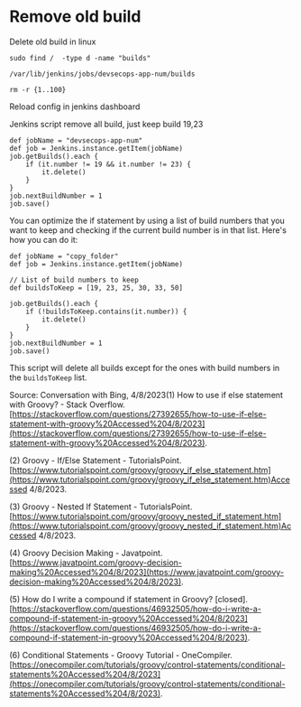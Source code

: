 # Remove old build



Delete old build in linux

```
sudo find /  -type d -name "builds"
 
/var/lib/jenkins/jobs/devsecops-app-num/builds
 
rm -r {1..100}
```

Reload config in jenkins dashboard





Jenkins script remove all build, just keep build 19,23

```
def jobName = "devsecops-app-num"  
def job = Jenkins.instance.getItem(jobName)  
job.getBuilds().each { 
    if (it.number != 19 && it.number != 23) {
        it.delete() 
    }
}  
job.nextBuildNumber = 1   
job.save()
```





You can optimize the if statement by using a list of build numbers that you want to keep and checking if the current build number is in that list. Here's how you can do it:



```
def jobName = "copy_folder"  
def job = Jenkins.instance.getItem(jobName)  
 
// List of build numbers to keep
def buildsToKeep = [19, 23, 25, 30, 33, 50]
 
job.getBuilds().each { 
    if (!buildsToKeep.contains(it.number)) {
        it.delete() 
    }
}  
job.nextBuildNumber = 1   
job.save() 
```



This script will delete all builds except for the ones with build numbers in the `buildsToKeep` list.



Source: Conversation with Bing, 4/8/2023(1) How to use if else statement with Groovy? - Stack Overflow. [https://stackoverflow.com/questions/27392655/how-to-use-if-else-statement-with-groovy%20Accessed%204/8/2023](https://stackoverflow.com/questions/27392655/how-to-use-if-else-statement-with-groovy%20Accessed%204/8/2023).

(2) Groovy - If/Else Statement - TutorialsPoint. [https://www.tutorialspoint.com/groovy/groovy_if_else_statement.htm](https://www.tutorialspoint.com/groovy/groovy_if_else_statement.htm)Accessed 4/8/2023.

(3) Groovy - Nested If Statement - TutorialsPoint. [https://www.tutorialspoint.com/groovy/groovy_nested_if_statement.htm](https://www.tutorialspoint.com/groovy/groovy_nested_if_statement.htm)Accessed 4/8/2023.

(4) Groovy Decision Making - Javatpoint. [https://www.javatpoint.com/groovy-decision-making%20Accessed%204/8/2023](https://www.javatpoint.com/groovy-decision-making%20Accessed%204/8/2023).

(5) How do I write a compound if statement in Groovy? [closed]. [https://stackoverflow.com/questions/46932505/how-do-i-write-a-compound-if-statement-in-groovy%20Accessed%204/8/2023](https://stackoverflow.com/questions/46932505/how-do-i-write-a-compound-if-statement-in-groovy%20Accessed%204/8/2023).

(6) Conditional Statements - Groovy Tutorial - OneCompiler. [https://onecompiler.com/tutorials/groovy/control-statements/conditional-statements%20Accessed%204/8/2023](https://onecompiler.com/tutorials/groovy/control-statements/conditional-statements%20Accessed%204/8/2023).





